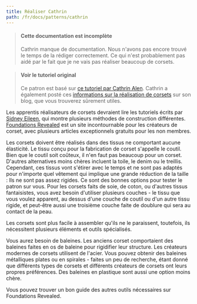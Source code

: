 ```yaml
---
title: Réaliser Cathrin
path: /fr/docs/patterns/cathrin
---
```


> #### Cette documentation est incomplète
> Cathrin manque de documentation. Nous n'avons pas encore trouvé le temps de la rédiger correctement.
> Ce qui n'est probablement pas aidé par le fait que je ne vais pas réaliser beaucoup de corsets.

> #### Voir le tutoriel original
> Ce patron est basé sur [ce tutoriel par Cathrin Alen](https://katafalk.wordpress.com/2010/06/24/underbust-pattern-tutorial/). 
Cathrin a également posté ces [informations sur la réalisation de corsets](https://katafalk.wordpress.com/2009/05/03/how-i-sew-corsets/) sur son blog, que vous trouverez sûrement utiles.

Les apprentis réalisateurs de corsets devraient lire les tutoriels écrits par [Sidney Eileen](http://www.sidneyeileen.com), qui montre plusieurs méthodes de construction différentes. [Foundations Revealed](https://www.foundationsrevealed.com) est un site incontournable pour les créateurs de corset, avec plusieurs articles exceptionnels gratuits pour les non membres.

Les corsets doivent être réalisés dans des tissus ne comportant aucune élasticité. Le tissu conçu pour la fabrication de corset s'appelle le coutil. Bien que le coutil soit coûteux, il n'en faut pas beaucoup pour un corset. D'autres alternatives moins chères incluent la toile, le denim ou le treillis. Cependant, ces tissus vont s'étirer avec le temps et ne sont pas adaptés pour n'importe quel vêtement qui implique une grande réduction de la taille : Ils ne sont pas assez rigides. Ce sont des bonnes options pour tester le patron sur vous. Pour les corsets faits de soie, de coton, ou d'autres tissus fantaisistes, vous avez besoin d'utiliser plusieurs couches - le tissu que vous voulez apparent, au dessus d'une couche de coutil ou d'un autre tissu rigide, et peut-être aussi une troisième couche faite de doublure qui sera au contact de la peau. 

Les corsets sont plus facile à assembler qu'ils ne le paraissent, toutefois, ils nécessitent plusieurs éléments et outils spécialisés.

Vous aurez besoin de baleines. Les anciens corset comportaient des baleines faites en os de baleine pour rigidifier leur structure. Les créateurs modernes de corsets utilisent de l'acier. Vous pouvez obtenir des baleines métalliques plates ou en spirales - faites un peu de recherche, étant donné que différents types de corsets et différents créateurs de corsets ont leurs propres préférences. Des baleines en plastique sont aussi une option moins chère.

Vous pouvez trouver un bon guide des autres outils nécessaires sur Foundations Revealed.

